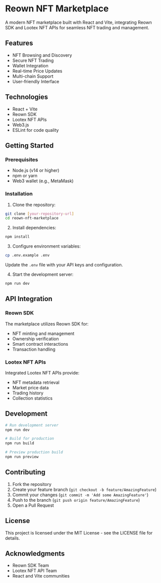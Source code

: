 # Reown NFT Marketplace

A modern NFT marketplace built with React and Vite, integrating Reown SDK and Lootex NFT APIs for seamless NFT trading and management.

## Features

- NFT Browsing and Discovery
- Secure NFT Trading
- Wallet Integration
- Real-time Price Updates
- Multi-chain Support
- User-friendly Interface

## Technologies

- React + Vite
- Reown SDK
- Lootex NFT APIs
- Web3.js
- ESLint for code quality

## Getting Started

### Prerequisites

- Node.js (v14 or higher)
- npm or yarn
- Web3 wallet (e.g., MetaMask)

### Installation

1. Clone the repository:
```bash
git clone [your-repository-url]
cd reown-nft-marketplace
```

2. Install dependencies:
```bash
npm install
```

3. Configure environment variables:
```bash
cp .env.example .env
```
Update the `.env` file with your API keys and configuration.

4. Start the development server:
```bash
npm run dev
```

## API Integration

### Reown SDK

The marketplace utilizes Reown SDK for:
- NFT minting and management
- Ownership verification
- Smart contract interactions
- Transaction handling

### Lootex NFT APIs

Integrated Lootex NFT APIs provide:
- NFT metadata retrieval
- Market price data
- Trading history
- Collection statistics

## Development

```bash
# Run development server
npm run dev

# Build for production
npm run build

# Preview production build
npm run preview
```

## Contributing

1. Fork the repository
2. Create your feature branch (`git checkout -b feature/AmazingFeature`)
3. Commit your changes (`git commit -m 'Add some AmazingFeature'`)
4. Push to the branch (`git push origin feature/AmazingFeature`)
5. Open a Pull Request

## License

This project is licensed under the MIT License - see the LICENSE file for details.

## Acknowledgments

- Reown SDK Team
- Lootex NFT API Team
- React and Vite communities
